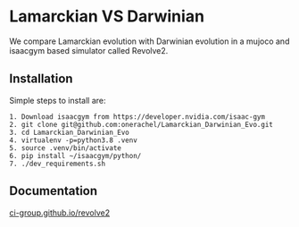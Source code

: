 # Lamarckian VS Darwinian
We compare Lamarckian evolution with Darwinian evolution in a mujoco and isaacgym based simulator called Revolve2.

## Installation 
Simple steps to install are:
``` 
1. Download isaacgym from https://developer.nvidia.com/isaac-gym
2. git clone git@github.com:onerachel/Lamarckian_Darwinian_Evo.git
3. cd Lamarckian_Darwinian_Evo
4. virtualenv -p=python3.8 .venv
5. source .venv/bin/activate
6. pip install ~/isaacgym/python/
7. ./dev_requirements.sh
``` 
 
## Documentation 

[ci-group.github.io/revolve2](https://ci-group.github.io/revolve2/) 